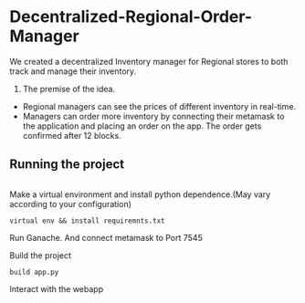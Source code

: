 # Decentralized-Regional-Order-Manager

We created a decentralized Inventory manager for Regional stores to both track and manage their inventory.

1. The premise of the idea.

  * Regional managers can see the prices of different inventory in real-time. 
  * Managers can order more inventory by connecting their metamask to the application and placing an order on the app. The order gets confirmed after 12 blocks.

## Running the project ##
``` git clone https://github.com/nik92eth/Decentralized-Regional-Order-Manager.git 
```

Make a virtual environment and install python dependence.(May vary according to your configuration)

``` 
virtual env && install requiremnts.txt
```
Run Ganache. And connect metamask to Port 7545

Build the project
```
build app.py
```
Interact with the webapp
